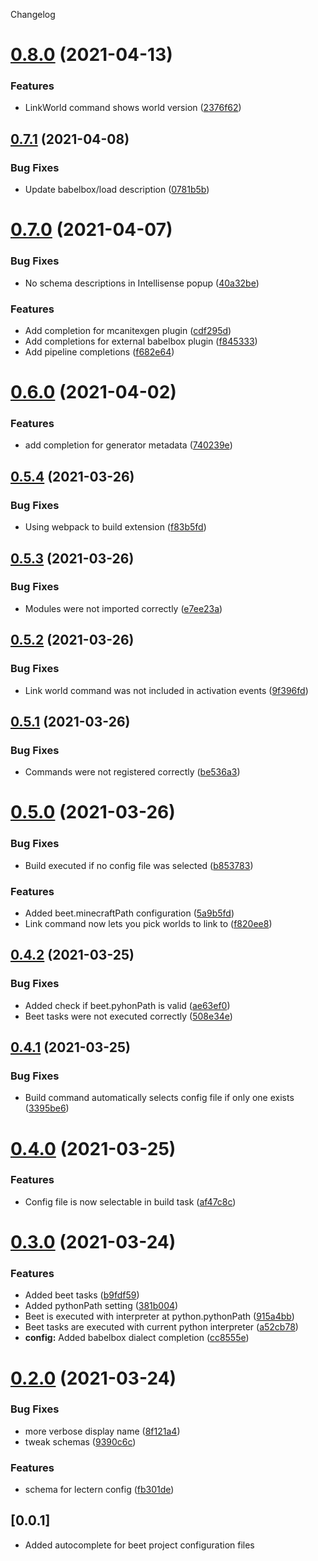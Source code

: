 Changelog

# [0.8.0](https://github.com/mcbeet/vscode-beet/compare/v0.7.1...v0.8.0) (2021-04-13)


### Features

* LinkWorld command shows world version ([2376f62](https://github.com/mcbeet/vscode-beet/commit/2376f62ea8f153bf5a8620538c67e84cb3362d49))

## [0.7.1](https://github.com/mcbeet/vscode-beet/compare/v0.7.0...v0.7.1) (2021-04-08)


### Bug Fixes

* Update babelbox/load description ([0781b5b](https://github.com/mcbeet/vscode-beet/commit/0781b5bb05df0ce1a0f981bdc280922c599d00fe))

# [0.7.0](https://github.com/mcbeet/vscode-beet/compare/v0.6.0...v0.7.0) (2021-04-07)


### Bug Fixes

* No schema descriptions in Intellisense popup ([40a32be](https://github.com/mcbeet/vscode-beet/commit/40a32be84d57a21eb97dc0d8e6179f6dc7aef9e8))


### Features

* Add completion for mcanitexgen plugin ([cdf295d](https://github.com/mcbeet/vscode-beet/commit/cdf295dc6ec1b0cedf6f81434d7209d1d195854b))
* Add completions for external babelbox plugin ([f845333](https://github.com/mcbeet/vscode-beet/commit/f845333e60a1bfa331e0b38ed96ab55d5f755c34))
* Add pipeline completions ([f682e64](https://github.com/mcbeet/vscode-beet/commit/f682e64a7417f50f47451acddb50d6a0eab470b2))

# [0.6.0](https://github.com/mcbeet/vscode-beet/compare/v0.5.4...v0.6.0) (2021-04-02)


### Features

* add completion for generator metadata ([740239e](https://github.com/mcbeet/vscode-beet/commit/740239e1ba0a1af6a5cf27e147b6b74c354b71b2))

## [0.5.4](https://github.com/mcbeet/vscode-beet/compare/v0.5.3...v0.5.4) (2021-03-26)


### Bug Fixes

* Using webpack to build extension ([f83b5fd](https://github.com/mcbeet/vscode-beet/commit/f83b5fddf8b29b66387b896bb1b02c20c1c909e6))

## [0.5.3](https://github.com/mcbeet/vscode-beet/compare/v0.5.2...v0.5.3) (2021-03-26)


### Bug Fixes

* Modules were not imported correctly ([e7ee23a](https://github.com/mcbeet/vscode-beet/commit/e7ee23a75fdc1f6317c84e5f61711e44346164ec))

## [0.5.2](https://github.com/mcbeet/vscode-beet/compare/v0.5.1...v0.5.2) (2021-03-26)


### Bug Fixes

* Link world command was not included in activation events ([9f396fd](https://github.com/mcbeet/vscode-beet/commit/9f396fd486e439a1485c9bb364c7922b756e6a76))

## [0.5.1](https://github.com/mcbeet/vscode-beet/compare/v0.5.0...v0.5.1) (2021-03-26)


### Bug Fixes

* Commands were not registered correctly ([be536a3](https://github.com/mcbeet/vscode-beet/commit/be536a3e3ac47b0d3bede60adf5195974837833e))

# [0.5.0](https://github.com/mcbeet/vscode-beet/compare/v0.4.2...v0.5.0) (2021-03-26)


### Bug Fixes

* Build executed if no config file was selected ([b853783](https://github.com/mcbeet/vscode-beet/commit/b8537835238f684b781d82234ed3d8dbe057579c))


### Features

* Added beet.minecraftPath configuration ([5a9b5fd](https://github.com/mcbeet/vscode-beet/commit/5a9b5fde32d8f081dc05054f99c7b6c6a7d52ee7))
* Link command now lets you pick worlds to link to ([f820ee8](https://github.com/mcbeet/vscode-beet/commit/f820ee80ba39b989149c89ae81679aec3bdc9cb0))

## [0.4.2](https://github.com/mcbeet/vscode-beet/compare/v0.4.1...v0.4.2) (2021-03-25)


### Bug Fixes

* Added check if beet.pyhonPath is valid ([ae63ef0](https://github.com/mcbeet/vscode-beet/commit/ae63ef0bdad8dcbdb622b08ba01c9e6d2bd118ae))
* Beet tasks were not executed correctly ([508e34e](https://github.com/mcbeet/vscode-beet/commit/508e34ed3bae612bc669da645833e03a21c687d8))

## [0.4.1](https://github.com/mcbeet/vscode-beet/compare/v0.4.0...v0.4.1) (2021-03-25)


### Bug Fixes

* Build command automatically selects config file if only one exists ([3395be6](https://github.com/mcbeet/vscode-beet/commit/3395be6a5f63037ff1e8fc0369324bb15876e7dc))

# [0.4.0](https://github.com/mcbeet/vscode-beet/compare/v0.3.0...v0.4.0) (2021-03-25)


### Features

* Config file is now selectable in build task ([af47c8c](https://github.com/mcbeet/vscode-beet/commit/af47c8cf3705d36defbf58c1cb8d4d971c187642))

# [0.3.0](https://github.com/mcbeet/vscode-beet/compare/v0.2.0...v0.3.0) (2021-03-24)


### Features

* Added beet tasks ([b9fdf59](https://github.com/mcbeet/vscode-beet/commit/b9fdf59e6dad1b33823d6e4ee40a343258e04b12))
* Added pythonPath setting ([381b004](https://github.com/mcbeet/vscode-beet/commit/381b004e95e7c602e0823a3d0b80635f844ca804))
* Beet is executed with interpreter at python.pythonPath ([915a4bb](https://github.com/mcbeet/vscode-beet/commit/915a4bb114cab506e364bd1cb51aa8b4ed2c0fb1))
* Beet tasks are executed with current python interpreter ([a52cb78](https://github.com/mcbeet/vscode-beet/commit/a52cb78db5648293f7fb759224782ab37fb312de))
* **config:** Added babelbox dialect completion ([cc8555e](https://github.com/mcbeet/vscode-beet/commit/cc8555edc26a565cf8abdf2401259185cb7eadef))

# [0.2.0](https://github.com/mcbeet/vscode-beet/compare/v0.1.0...v0.2.0) (2021-03-24)


### Bug Fixes

* more verbose display name ([8f121a4](https://github.com/mcbeet/vscode-beet/commit/8f121a4d7c0d3a08f4576a2566207206828f87b1))
* tweak schemas ([9390c6c](https://github.com/mcbeet/vscode-beet/commit/9390c6c48bd0be20f94fa9ef1afc4335dda072d6))


### Features

* schema for lectern config ([fb301de](https://github.com/mcbeet/vscode-beet/commit/fb301de902ab95b22a43d888769f7ab2f7c48016))

## [0.0.1]
- Added autocomplete for beet project configuration files
